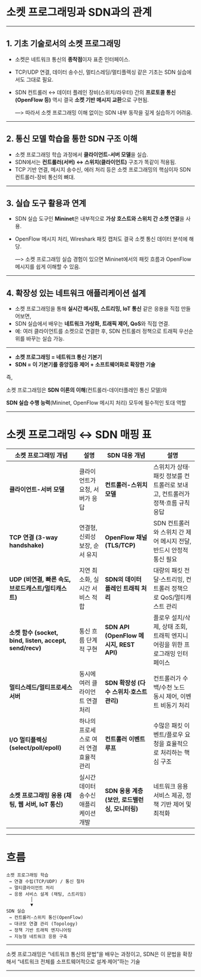 # 소켓 프로그래밍과 SDN과의 관계

---

## 1. **기초 기술로서의 소켓 프로그래밍**

- 소켓은 네트워크 통신의 **종착점**이자 표준 인터페이스.
- TCP/UDP 연결, 데이터 송수신, 멀티스레딩/멀티플렉싱 같은 기초는 SDN 실습에서도 그대로 필요.
- SDN 컨트롤러 ↔ 데이터 플레인 장비(스위치/라우터) 간의 **프로토콜 통신(OpenFlow 등)** 역시 결국 **소켓 기반 메시지 교환**으로 구현됨.
    
    —> 따라서 소켓 프로그래밍 이해 없이는 SDN 내부 동작을 깊게 실습하기 어려움.
    

---

## 2. **통신 모델 학습을 통한 SDN 구조 이해**

- 소켓 프로그래밍 학습 과정에서 **클라이언트-서버 모델**을 실습.
- SDN에서는 **컨트롤러(서버) ↔ 스위치(클라이언트)** 구조가 똑같이 적용됨.
- TCP 기반 연결, 메시지 송수신, 에러 처리 등은 소켓 프로그래밍의 핵심이자 SDN 컨트롤러-장비 통신의 뼈대.

---

## 3. **실습 도구 활용과 연계**

- SDN 실습 도구인 **Mininet**은 내부적으로 **가상 호스트와 스위치 간 소켓 연결**을 사용.
- OpenFlow 메시지 처리, Wireshark 패킷 캡처도 결국 소켓 통신 데이터 분석에 해당.
    
    —> 소켓 프로그래밍 실습 경험이 있으면 Mininet에서의 패킷 흐름과 OpenFlow 메시지를 쉽게 이해할 수 있음.
    

---

## 4. **확장성 있는 네트워크 애플리케이션 설계**

- 소켓 프로그래밍을 통해 **실시간 메시징, 스트리밍, IoT 통신** 같은 응용을 직접 만들어보면,
- SDN 실습에서 배우는 **네트워크 가상화, 트래픽 제어, QoS**와 직접 연결.
- 예: 여러 클라이언트를 소켓으로 연결한 후, SDN 컨트롤러 정책으로 트래픽 우선순위를 바꾸는 실습 가능.

---

- **소켓 프로그래밍 = 네트워크 통신 기본기**
- **SDN = 이 기본기를 중앙집중 제어 + 소프트웨어화로 확장한 기술**

즉,

소켓 프로그래밍은 **SDN 이론의 이해**(컨트롤러-데이터플레인 통신 모델)와

**SDN 실습 수행 능력**(Mininet, OpenFlow 메시지 처리) 모두에 필수적인 토대 역할

---

# 소켓 프로그래밍 ↔ SDN 매핑 표

| 소켓 프로그래밍 개념 | 설명 | SDN 대응 개념 | 설명 |
| --- | --- | --- | --- |
| **클라이언트-서버 모델** | 클라이언트가 요청, 서버가 응답 | **컨트롤러-스위치 모델** | 스위치가 상태·패킷 정보를 컨트롤러로 보내고, 컨트롤러가 정책·흐름 규칙 응답 |
| **TCP 연결 (3-way handshake)** | 연결형, 신뢰성 보장, 순서 유지 | **OpenFlow 채널 (TLS/TCP)** | SDN 컨트롤러와 스위치 간 제어 메시지 전달, 반드시 안정적 통신 필요 |
| **UDP (비연결, 빠른 속도, 브로드캐스트/멀티캐스트)** | 지연 최소화, 실시간 서비스 적합 | **SDN의 데이터 플레인 트래픽 처리** | 대량의 패킷 전달·스트리밍, 컨트롤러 정책으로 QoS/멀티캐스트 관리 |
| **소켓 함수 (socket, bind, listen, accept, send/recv)** | 통신 흐름 단계적 구현 | **SDN API (OpenFlow 메시지, REST API)** | 플로우 설치/삭제, 상태 조회, 트래픽 엔지니어링을 위한 프로그래밍 인터페이스 |
| **멀티스레드/멀티프로세스 서버** | 동시에 여러 클라이언트 연결 처리 | **SDN 확장성 (다수 스위치·호스트 관리)** | 컨트롤러가 수백/수천 노드 동시 제어, 이벤트 비동기 처리 |
| **I/O 멀티플렉싱 (select/poll/epoll)** | 하나의 프로세스로 여러 연결 효율적 관리 | **컨트롤러 이벤트 루프** | 수많은 패킷 이벤트/플로우 요청을 효율적으로 처리하는 핵심 구조 |
| **소켓 프로그래밍 응용 (채팅, 웹 서버, IoT 통신)** | 실시간 데이터 송수신 애플리케이션 개발 | **SDN 응용 계층 (보안, 로드밸런싱, 모니터링)** | 네트워크 응용 서비스 제공, 정책 기반 제어 및 최적화 |

---

# 흐름

```
소켓 프로그래밍 학습
 → 연결 수립(TCP/UDP) / 통신 절차
 → 멀티클라이언트 처리
 → 응용 서비스 설계 (채팅, 스트리밍)
         │
         ▼
SDN 실습
 → 컨트롤러-스위치 통신(OpenFlow)
 → 대규모 연결 관리 (Topology)
 → 정책 기반 트래픽 엔지니어링
 → 지능형 네트워크 응용 구축

```

---

소켓 프로그래밍은 “네트워크 통신의 문법”을 배우는 과정이고, SDN은 이 문법을 확장해서 “네트워크 전체를 소프트웨어적으로 설계·제어”하는 기술

---

